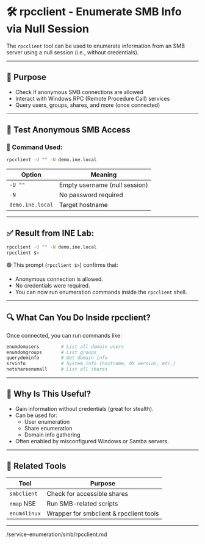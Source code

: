 # 🛠️ rpcclient - Enumerate SMB Info via Null Session

The `rpcclient` tool can be used to enumerate information from an SMB server using a null session (i.e., without credentials).

---

## 🎯 Purpose

- Check if anonymous SMB connections are allowed
- Interact with Windows RPC (Remote Procedure Call) services
- Query users, groups, shares, and more (once connected)

---

## 🧪 Test Anonymous SMB Access

### 🔸 Command Used:
```bash
rpcclient -U "" -N demo.ine.local
```

| Option      | Meaning                                      |
|-------------|----------------------------------------------|
| `-U ""`     | Empty username (null session)                |
| `-N`        | No password required                         |
| `demo.ine.local` | Target hostname                        |

---

## ✅ Result from INE Lab:

```bash
rpcclient -U "" -N demo.ine.local
rpcclient $>
```

🟢 This prompt (`rpcclient $>`) confirms that:
- Anonymous connection is allowed.
- No credentials were required.
- You can now run enumeration commands inside the `rpcclient` shell.

---

## 🔍 What Can You Do Inside rpcclient?

Once connected, you can run commands like:
```bash
enumdomusers        # List all domain users
enumdomgroups       # List groups
querydominfo        # Get domain info
srvinfo             # System info (hostname, OS version, etc.)
netshareenumall     # List all shares
```

---

## 🧠 Why Is This Useful?

- Gain information without credentials (great for stealth).
- Can be used for:
  - User enumeration
  - Share enumeration
  - Domain info gathering
- Often enabled by misconfigured Windows or Samba servers.

---

## 🔐 Related Tools

| Tool        | Purpose                                  |
|-------------|------------------------------------------|
| `smbclient` | Check for accessible shares              |
| `nmap` NSE  | Run SMB-related scripts                  |
| `enum4linux`| Wrapper for smbclient & rpcclient tools  |

---
/service-enumeration/smb/rpcclient.md
```
